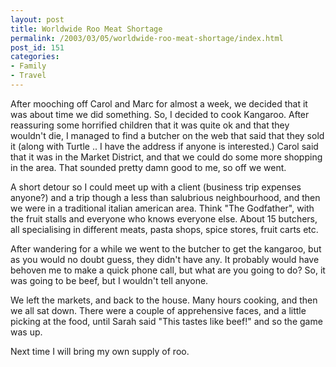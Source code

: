 ```yaml
---
layout: post
title: Worldwide Roo Meat Shortage
permalink: /2003/03/05/worldwide-roo-meat-shortage/index.html
post_id: 151
categories: 
- Family
- Travel
---
```


 After mooching off Carol and Marc for almost a week, we decided that it was about time we did something. So, I decided to cook Kangaroo. After reassuring some horrified children that it was quite ok and that they wouldn't die, I managed to find a butcher on the web that said that they sold it (along with Turtle .. I have the address if anyone is interested.) Carol said that it was in the Market District, and that we could do some more shopping in the area. That sounded pretty damn good to me, so off we went.




A short detour so I could meet up with a client (business trip expenses anyone?) and a trip though a less than salubrious neighbourhood, and then we were in a traditional italian american area. Think "The Godfather", with the fruit stalls and everyone who knows everyone else. About 15 butchers, all specialising in different meats, pasta shops, spice stores, fruit carts etc.




After wandering for a while we went to the butcher to get the kangaroo, but as you would no doubt guess, they didn't have any. It probably would have behoven me to make a quick phone call, but what are you going to do? So, it was going to be beef, but I wouldn't tell anyone.




We left the markets, and back to the house. Many hours cooking, and then we all sat down. There were a couple of apprehensive faces, and a little picking at the food, until Sarah said "This tastes like beef!" and so the game was up.




Next time I will bring my own supply of roo.

